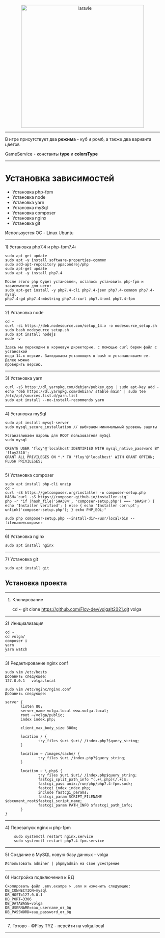 <p align="center"><a href="https://laravel.com" target="_blank"><img src="https://raw.githubusercontent.com/laravel/art/master/logo-lockup/5%20SVG/2%20CMYK/1%20Full%20Color/laravel-logolockup-cmyk-red.svg" width="400" alt="laravle"></a></p>

<hr>
<p>В игре присутствует два <b>режима</b> - куб и ромб, а также два варианта цветов</p>
<p>GameService - константы <b>type</b> и <b>colorsType</b></p>
<hr>

<h1> Установка зависимостей</h1>

- Установка php-fpm
- Установка node
- Установка yarn
- Установка mySql
- Установка composer
- Установка nginx
- Установка git

<p> Используется ОС - Linux Ubuntu </p>
<hr>
1) Установка php7.4 и php-fpm7.4:

	sudo apt-get update
	sudo apt -y install software-properties-common
	sudo add-apt-repository ppa:ondrej/php
	sudo apt-get update
	sudo apt -y install php7.4

	После этого php будет установлен, осталось установить php-fpm и зависимости для него:
	sudo apt-get install -y php7.4-cli php7.4-json php7.4-common php7.4-mysql 
	php7.4-gd php7.4-mbstring php7.4-curl php7.4-xml php7.4-fpm
<hr>
2) Установка node

	cd ~
	curl -sL https://deb.nodesource.com/setup_14.x -o nodesource_setup.sh
	sudo bash nodesource_setup.sh
	sudo apt install nodejs
	node -v

	Здесь мы переходим в корневую директорию, с помощью curl берем файл с установкой
	ноды 14.х версии. Закидываем установщик в bash и устанавливаем ее. Далее можно 
	проверить версию. 
<hr>
3) Установка yarn

	curl -sS https://dl.yarnpkg.com/debian/pubkey.gpg | sudo apt-key add -
	echo "deb https://dl.yarnpkg.com/debian/ stable main" | sudo tee /etc/apt/sources.list.d/yarn.list
	sudo apt install --no-install-recommends yarn
<hr>
4) Установка mySql

	sudo apt install mysql-server
	sudo mysql_secure_installation // выбираем минимальный уровень защиты
	
	Устанавливаем пароль для ROOT пользователя mySql
	sudo mysql
	
	CREATE USER 'floy'@'localhost'IDENTIFIED WITH mysql_native_password BY 'floy2310';
	GRANT ALL PRIVILEGES ON *.* TO 'floy'@'localhost' WITH GRANT OPTION;
	FLUSH PRIVILEGES;
<hr>
5) Установка composer

	sudo apt install php-cli unzip
	cd ~
	curl -sS https://getcomposer.org/installer -o composer-setup.php
	HASH=`curl -sS https://composer.github.io/installer.sig`
	php -r "if (hash_file('SHA384', 'composer-setup.php') === '$HASH') { echo 'Installer verified'; } else { echo 'Installer corrupt'; unlink('composer-setup.php'); } echo PHP_EOL;"

	sudo php composer-setup.php --install-dir=/usr/local/bin --filename=composer
<hr>
6) Установка nginx

	sudo apt install nginx	
<hr>
7) Установка git

	sudo apt install git

<h2>Установка проекта</h2>
<hr>

1) Клонирование


   	cd ~
   	git clone https://github.com/Floy-dev/volgaIt2021.git volga
<hr>
2) Инициализация

   	cd ~
   	cd volga/
   	composer i
   	yarn
   	yarn watch
<hr>
3) Редактирование nginx conf

   	sudo vim /etc/hosts
   	Добавить следующее:
   	127.0.0.1	volga.local

   	sudo vim /etc/nginx/nginx.conf
   	Добавить следующее:

   	server {
           listen 80;
           server_name volga.local www.volga.local;
           root ~/volga/public;
           index index.php;

           client_max_body_size 300m;

           location / {
                   try_files $uri $uri/ /index.php?$query_string;
           }

           location ~ /images/cache/ {
                   try_files $uri /index.php?$query_string;
           }

           location ~ \.php$ {
                   try_files $uri $uri/ /index.php$query_string;
                   fastcgi_split_path_info ^(.+\.php)(/.+)$;
                   fastcgi_pass unix:/run/php/php7.4-fpm.sock;
                   fastcgi_index index.php;
                   include fastcgi_params;
                   fastcgi_param SCRIPT_FILENAME $document_root$fastcgi_script_name;
                   fastcgi_param PATH_INFO $fastcgi_path_info;
           }
   	}
<hr>
4)  Перезапуск nginx и php-fpm

    	sudo systemctl restart nginx.service 
    	sudo systemctl restart php7.4-fpm.service 
<hr>
5) Создание в MySQL новую базу данных - volga

   	Использовать adminer | phpmyadmin на свое усмотрение
<hr>
6) Настройка подключения к БД

   	Скопировать файл .env.exampe > .env и изменить следующие:
   	DB_CONNECTION=mysql  
   	DB_HOST=127.0.0.1  
   	DB_PORT=3306  
   	DB_DATABASE=volga  
   	DB_USERNAME=ваш_username_от_бд 
   	DB_PASSWORD=ваш_password_от_бд   
<hr>

7) Готово - ©Floy TYZ - перейти на volga.local

<hr>
